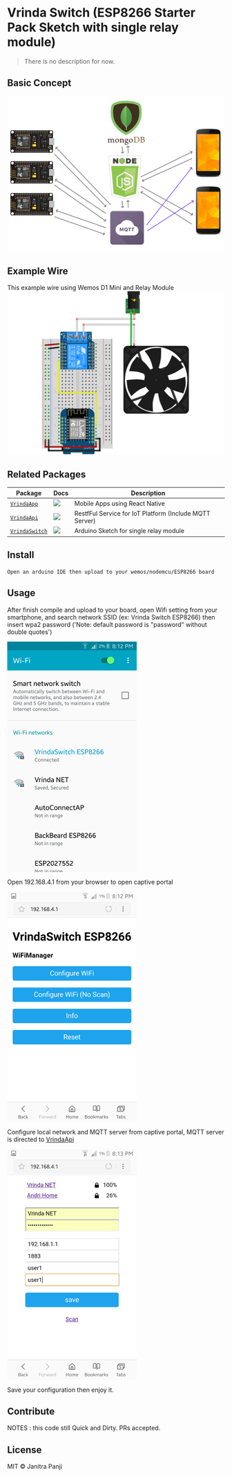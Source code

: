 # Vrinda Switch (ESP8266 Starter Pack Sketch with single relay module)

> There is no description for now.

## Basic Concept
![Alt text](diagram/diagram.png?raw=true "Diagram Concept")

## Example Wire
This example wire using Wemos D1 Mini and Relay Module
![Alt text](wemos_relay_bb.png?raw=true "Wemos")

## Related Packages

| Package | Docs | Description |
|---------|------|-------------|
| [`VrindaApp`](https://github.com/bonkzero404/VrindaApp) |  [![](https://img.shields.io/badge/API%20Docs-markdown-lightgrey.svg?style=flat-square)](/packages/react-router/docs) | Mobile Apps using React Native |
| [`VrindaApi`](https://github.com/bonkzero404/VrindaApi) | [![](https://img.shields.io/badge/API%20Docs-markdown-lightgrey.svg?style=flat-square)](/packages/react-router-dom/docs) | RestfFul Service for IoT Platform (Include MQTT Server) |
| [`VrindaSwitch`](https://github.com/bonkzero404/VrindaSwitch) | [![](https://img.shields.io/badge/API%20Docs-markdown-lightgrey.svg?style=flat-square)](/packages/react-router-native/docs) |  Arduino Sketch for single relay module |

## Install

```
Open an arduino IDE then upload to your wemos/nodemcu/ESP8266 board
```

## Usage

After finish compile and upload to your board, open Wifi setting from your smartphone, and search network SSID (ex: Vrinda Switch ESP8266) then insert wpa2 password ('Note: default password is "password" without double quotes')

<img align="center" width="300" src="https://raw.githubusercontent.com/bonkzero404/VrindaSwitch/master/screen-1.png" />

Open 192.168.4.1 from your browser to open captive portal

<img align="center" width="300" src="https://raw.githubusercontent.com/bonkzero404/VrindaSwitch/master/screen-2.png" />

Configure local network and MQTT server from captive portal, MQTT server is directed to <a href="https://github.com/bonkzero404/VrindaApi">VrindaApi</a>


<img align="center" width="300" src="https://raw.githubusercontent.com/bonkzero404/VrindaSwitch/master/screen-3.png" />

Save your configuration then enjoy it.


## Contribute

NOTES : this code still Quick and Dirty. PRs accepted.

## License

MIT © Janitra Panji
